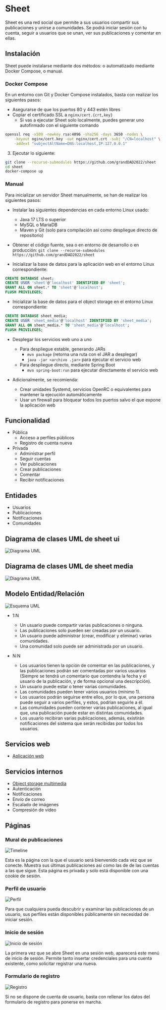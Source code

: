 # Sheet

Sheet es una red social que permite a sus usuarios compartir sus publicaciones y unirse a comunidades.
Se podrá iniciar sesión con tu cuenta, seguir a usuarios que se unan, ver sus publicaciones y comentar en ellas.

## Instalación

Sheet puede instalarse mediante dos métodos: o automatizado mediante Docker Compose, o manual.

### Docker Compose

En un entorno con Git y Docker Compose instalados, basta con realizar los siguientes pasos:

- Asegurarse de que los puertos 80 y 443 estén libres
- Copiar el certificado SSL a `nginx/cert.{crt,key}`
    - Si vas a ejecutar Sheet solo localmente, puedes generar uno autofirmado con el siguiente comando

```sh
openssl req -x509 -newkey rsa:4096 -sha256 -days 3650 -nodes \
    -keyout nginx/cert.key -out nginx/cert.crt -subj "/CN=localhost" \
    -addext "subjectAltName=DNS:localhost,IP:127.0.0.1"
```

3. Ejecutar lo siguiente:

```sh
git clone --recurse-submodules https://github.com/grandDAD2022/sheet
cd sheet
docker-compose up
```

### Manual

Para inicializar un servidor Sheet manualmente, se han de realizar los siguientes pasos:

- Instalar las siguientes dependencias en cada entorno Linux usado:
    - Java 17 LTS o superior
    - MySQL o MariaDB
    - Maven y Git (solo para compilación así como despliegue directo de repositorio)

- Obtener el código fuente, sea o en entorno de desarrollo o en producción: `git clone --recurse-submodules https://github.com/grandDAD2022/sheet`

- Inicializar la base de datos para la aplicación web en el entorno Linux correspondiente:

```sql
CREATE DATABASE sheet;
CREATE USER 'sheet'@'localhost' IDENTIFIED BY 'sheet';
GRANT ALL ON sheet.* TO 'sheet'@'localhost';
FLUSH PRIVILEGES;
```

- Inicializar la base de datos para el object storage en el entorno Linux correspondiente:

```sql
CREATE DATABASE sheet_media;
CREATE USER 'sheet_media'@'localhost' IDENTIFIED BY 'sheet_media';
GRANT ALL ON sheet_media.* TO 'sheet_media'@'localhost';
FLUSH PRIVILEGES;
```

- Desplegar los servicios web uno a uno
    - Para despliegue estable, generando JARs
      - `mvn package` (retorna una ruta con el JAR a desplegar)
      - `java -jar <archivo .jar>` para ejecutar el servicio web
    - Para despliegue directo, mediante Spring Boot
      - `mvn spring-boot:run` para ejecutar directamente el servicio web

- Adicionalmente, se recomienda:
    - Crear unidades Systemd, servicios OpenRC o equivalentes para mantener la ejecución automáticamente
    - Usar un firewall para bloquear todos los puertos salvo el que expone la aplicación web

## Funcionalidad
- Pública
    - Acceso a perfiles públicos
    - Registro de cuenta nueva
- Privada
    - Administrar perfil
    - Seguir cuentas
    - Ver publicaciones
    - Crear publicaciones
    - Comentar
    - Recibir notificaciones

## Entidades
- Usuarios
- Publicaciones
- Notificaciones
- Comunidades

## Diagrama de clases UML de sheet ui

![Diagrama UML](img/diagramaUML.svg)

## Diagrama de clases UML de sheet media

![Diagrama UML](img/UML_SheetMEDIA.png)

## Modelo Entidad/Relación

![Esquema UML](img/modelo_er.png)

- 1:N
    - Un usuario puede compartir varias publicaciones o ninguna.
    - Las publicaciones solo pueden ser creadas por un usuario.
    - Un usuario puede administrar (crear, modificar y eliminar) varias comunidades.
    - Una comunidad solo puede ser administrada por un usuario.

- N:N
    - Los usuarios tienen la opción de comentar en las publicaciones, y las publicaciones podrán ser comentadas por varios usuarios (Siempre se tendrá un comentario que contendra la fecha y el usuario de la publicación, y de forma opcional una descripción).
    - Un usuario puede estar o tener varias comunidades.
    - Las comunidades pueden tener varios usuarios (mínimo 1).
    - Los usuarios podrán seguirse entre ellos, por lo que, una persona puede seguir a varios perfiles, y estos, podrían seguirle a él.
    - Las comunidades pueden contener varias publicaciones, al igual que, una publicación puede estar en distintas comunidades.
    - Los usuario recibiran varias publicaciones, además, existirán notificaciones del sistema que serán recibidas por todos los usuarios.

## Servicios web
- [Aplicación web](https://github.com/grandDAD2022/sheet-ui)

## Servicios internos
- [Object storage multimedia](https://github.com/grandDAD2022/sheet-media)
- Autenticación
- Notificaciones
- Envío de correo
- Escalado de imágenes
- Compresión de vídeo

## Páginas

### Mural de publicaciones

![Timeline](img/timeline.png)

Esta es la página con la que el usuario será bienvenido cada vez que se conecte.
Muestra sus últimas publicaciones así como las de de las cuentas a las que sigue.
Esta página es privada y solo está disponible con una cookie de sesión.

### Perfil de usuario

![Perfil](img/profile.png)

Para que cualquiera pueda descubrir y examinar las publicaciones de un usuario,
sus perfiles están disponibles públicamente sin necesidad de iniciar sesión.

### Inicio de sesión

![Inicio de sesión](img/login.png)

La primera vez que se abre Sheet en una sesión web, aparecerá este menú de inicio de sesión.
Permite tanto insertar credenciales para una cuenta existente, como solicitar registrar una nueva.

### Formulario de registro

![Registro](img/signup.png)

Si no se dispone de cuenta de usuario, basta con rellenar los datos del formulario de registro
para ponerse en marcha.
